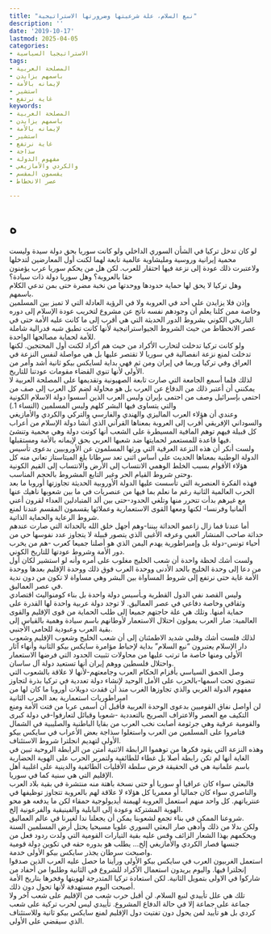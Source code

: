 ```yaml
---
title: "نبع السلام، علة شرعيتها وضرورتها الاستراتيجية"
description: ''
date: '2019-10-17'
lastmod: 2025-04-05
categories:
- الاستراتيجيا السياسية
tags:
- المصلحة العربية
- باسمهم يزايدن
- لإيمانه بالأمة
- استشير
- غاية نرتفع
keywords:
- المصلحة العربية
- باسمهم يزايدن
- لإيمانه بالأمة
- استشير
- غاية نرتفع
- سذاجة
- مفهوم الدولة
- والكردي والأمازيغي
- يقسمون المقسم
- عصر الانحطاط

---
```

# **ه**

لو كان تدخل تركيا في الشأن السوري الداخلي ولو كانت سوريا بحق دولة سيدة وليست محمية إيرانية وروسية ومليشاوية عالمية تابعة لهما لكنت أول المعارضين لتدخلها ولاعتبرت ذلك عودة إلى نزعة فيها احتقار للعرب. لكن هل من يحكم سوريا عرب يؤمنون حقا بالعروبة؟ وهل سوريا دولة ذات سيادة؟  
وهل تركيا لا يحق لها حماية حدودها ووحدتها من نخبة مضرة حتى بمن تدعي الكلام باسمهم.  
وإذن فلا يزايدن علي أحد في العروبة ولا في الرؤية العادلة التي لا تميز بين المسلمين وخاصة ممن كلنا يعلم أن وجودهم نفسه ناتج عن مشروع لتخريب عودة الإسلام إلى دوره التاريخي الكوني بشروط الدور الحديثة التي هي أقرب إلى ما كانت عليه الأمة حتى في عصر الانحطاط من حيث الشروط الجيواستراتيجية لأنها كانت تطبق شبه فدرالية شاملة للأمة لحماية مصالحها الواحدة.  
ولو كانت تركيا تدخلت لتحارب الأكراد من حيث هم أكراد لكنت أول المحتجين. لكنها تدخلت لمنع نزعة انفصالية في سوريا لا تقتصر عليها بل هي مواصلة لنفس النزعة في العراق وفي تركيا وربما في إيران ومن ثم فهي بداية لسايكس بيكو ثانية أشد وأمر من الأولى لأنها تنوي القضاء مقومات عودتنا للتاريخ.  
لذلك فلما أسمع الجامعة التي صارت تابعة الصهيونية وتقديمها على المصلحة العربية لا يمكنني أن أعتبر ذلك من الدفاع عن العرب بل هو محاولة لضم كل العرب إلى صف من احتمى بإسرائيل وصف من احتمى بإيران وليس العرب الذين أسسوا دولة الاسلام الكونية والتي يتساوى فيها البشر كلهم وليس المسلمين (النساء 1.)  
وعندي أن هؤلاء العرب الماليزي والهندي والفارسي والتركي والكردي والأمازيغي والسوداني الإفريقي أقرب إلى العروبة بمعناها القرآني الذي أنشا دولة الإسلام من أعراب كل قبيلة فيهم توهم المافية المسيطرة على الشعب أنها كونت دولة وهي محمية وتنشئ فيها قاعدة للمستعمر لحمايتها ضد شعبها العربي بحق لإيمانه بالأمة ومستقبلها.  
ولست أنكر أن هذه النزعة العرقية التي ورثها المسلمون عن الأوروبيين بدعوى تأسيس الدولة الوطنية بمعناها الحديث على أساس اثني تعد سرطانا بلغ الميتاستاز تعاني منه كل هؤلاء الأقوام بسبب الخلط الوهمي الانتساب إلى الأرض والانتساب إلى القيم الكونية وحتى شروط القيام الحر وغير التابع المشروط بالحجم المناسب.  
فهذه الفكرة العنصرية التي تأسست عليها الدولة الأوروبية الحديثة تجاوزتها أوروبا ما بعد الحرب العالمية الثانية رغم ما نعلم بما فيها من عنصريات في ما بين شعوبها ناهيك عنها مع غيرهم بدأت تتحرر منها وتلغي الحدود-حتى بين ألد المتبادلين العداء لقرون أعني ألمانيا وفرنسا- لكنها ومعها القوى الاستعمارية وعملائها يقسمون المقسم عندنا لمنع شروط الرعاية والحماية الذاتية.  
أما عندنا فما زال زاعمو الحداثة بيننا-وهم أجهل خلق الله بالحداثة التي صارت عندهم حداثة صاحب المنشار الغبي وعرفه الأغبى الذي يتصور قبيلة لا يتجاوز عدد نفوسها حي من أحياء تونس-دولة بل وإمبراطورية يهدم اليمن الذي هو أصلنا جميعا كعرب -هم من يخرب دور الأمة وشروط عودتها للتاريخ الكوني.  
ولست أشك لحظة واحدة أن شعب الخليج مغلوب على أمره وأنه لو استشير لكان أول من دعا إلى وحدة الخليج بالحد الأدنى ووحدة العرب فوق ذلك ووحدة الإقليم بعدها ووحدة الأمة غاية حتى نرتفع إلى شروط المساواة بين البشر وهي مساواة لا تكون من دون ندية في عصر العماليق.  
وليس القصد نفي الدول القطرية وـأسيس دولة واحدة بل بناء كومنواليث اقتصادي وثقافي وخاصة دفاعي في عصر العماليق. لا توجد دولة عربية واحدة لها القدرة على حماية أمنها. وتلك هي علة حاجتهم جميعا إلى طلب الحماية من قوى الإقليم والقوى العالمية: صار العرب يمولون احتلال الاستعمار لأوطانهم باسم سيادة وهمية بالقياس إلى بقية العرب وعبودية للحامي الأجنبي.  
لذلك فلست أشك وقلبي شديد الاطمئنان إلى أن شعب الخليج وشعوب الإقليم وشعوب دار الإسلام يعتبرون “نبع السلام” بداية لإحباط مؤامرة سايكس بيكو الثانية وأنهاء آثار الأولى ومنها خاصة ما ترتب عليها من محاولات تثبيت الحدود التي فرضها الاستعمار واحتلال فلسطين ووهم إيران أنها تستعيد دولة آل ساسان.  
وصل الحمق السياسي بأقزام الحكام العرب وجامعتهم-لأنها لا علاقة بالشعوب التي تنضوي تحت اسمها-بالحرب على الأمل الوحيد لإنشاء دولة تعددية في تركيا بذرة لتجاوز مفهوم الدولة الغربي والذي تجاوزها الغرب منذ أن فقدت دويلات أوروبا ما كان لها من امبراطوريات استعمارية بعد الحرب الثانية  
لن أواصل نفاق القوميين بدعوى الوحدة العربية فأقبل أن أسمى عربا من فتت الأمة ومنع التكيف مع العصر والاعتراف الصريح بالتعددية -شعوبا وقبائل لتعارفوا-في دولة كبرى والقومية عرقية وهي جرثومة أصابت نخب العرب من بقايا الباطنية والصليبية في الشمال فتامروا على المسلمين من العرب واستغلوا سذاجة بعض الأعراب في سايكس بيكو الأولى لتهديم انجلترا شروط الاستئناف.  
وهذه النزعة التي يقود فكرها من توهموا الرابطة الاثنية أمتن من الرابطة الروحية تبين في الغاية أنها لم تكن رابطة أصلا بل غطاء للطائفية ولتمرير الحرب على الهوية الحضارية باسم علمانية هي في الحقيقة فرض سلطة الأقليات الطائفية والدينية على اغلبية أهل الإقليم التي هي سنية كما في سوريا.  
فالبعثي سواء كان عراقيا أو سوريا أو حتى نسخة باهتة منه منتشرة في بقية بلاد العرب والناصري سواء كان جماليا أو معمريا كل هؤلاء لا علاقة لهم بالعروبة تتجاوز توظيفها في عنترياتهم. كل واحد منهم استعمل العروبة لهيمنة أيديولوجية حمقاء لكن ما يدفعه هو محو الهوية المشتركة وعودة إلى البابلية والفينيقية والفرعونية إلخ.  
شروعنا الممكن في بناء تجمع لشعوبنا يمكن أن يجعلنا ندا لغيرنا في عالم العماليق.  
ولكن بدلا من ذلك وأدهى صار البعثي السوري علويا مسيحيا يحتل أرض المسلمين السنة ويحكمهم بهذا الشعار الزائف وقس عليه بقية التيارات القومية التي ولدت ردود فعل من جنسها فصار الكردي والأمازيغي إلخ… يطلب هو بدوره حقه في تكوين دولة قومية واصبحت سرطان يجذر سايكس بيكو الأولى خدمة.  
استعمل الغربيون العرب في سايكس بيكو الأولى ورأينا ما حصل عليه العرب الذين صدقوا إنجلترا فيها. واليوم يريدون استعمال الأكراد للشروع في الثانية وطلبوا من أحفاد من شاركوا في الاولى بتمويل الثانية. لكن استعادة تركيا المتدرجة لهويتها وفخرها بتاريخ الأمة أصبحت اليوم مستهدفة لأنها تحول دون ذلك.  
تلك هي علل تأييدي لنبع السلام. لن أقبل حرب شعب من الإقليم على شعب آخر ولا جماعة على جماعة إلا في حالة الدفاع المشروع. تأييدي ليس لحرب تركية على شعب كردي بل هو تأييد لمن يحول دون تفتيت دول الإقليم لمنع سايكس بيكو ثانية وللاستئناف الذي سيقضي على الأولى.

###
